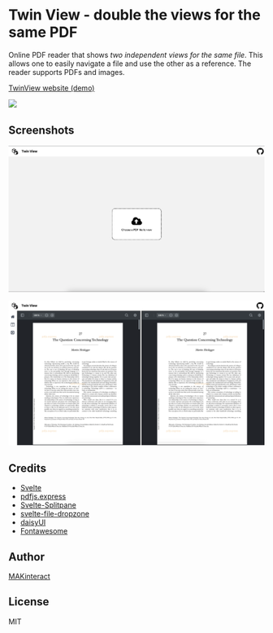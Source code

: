 # Twin View - double the views for the same PDF

Online PDF reader that shows _two independent views for the same file_. This allows one to easily navigate a file and use the other as a reference. The reader supports PDFs and images.

[TwinView website (demo)](http://twinview.surge.sh)

[![](.github/twinview.gif)](https://youtu.be/seFlsQx3c54)

## Screenshots

![](.github/screenshot_upload.png)

![](.github/screenshot_views.png)

## Credits

- [Svelte](https://svelte.dev)
- [pdfjs.express](https://pdfjs.express)
- [Svelte-Splitpane](https://orefalo.github.io/svelte-splitpanes/)
- [svelte-file-dropzone](https://www.npmjs.com/package/svelte-file-dropzone)
- [daisyUI](https://daisyui.com)
- [Fontawesome](https://fontawesome.com/v4/icons/)

## Author

[MAKinteract](https://makinteract.kaist.ac.kr)

## License

MIT
